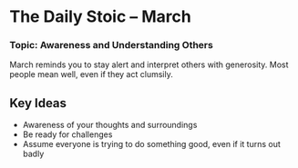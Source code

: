 # The Daily Stoic – March  
### Topic: Awareness and Understanding Others  

March reminds you to stay alert and interpret others with generosity. Most people mean well, even if they act clumsily.

## Key Ideas
- Awareness of your thoughts and surroundings
- Be ready for challenges
- Assume everyone is trying to do something good, even if it turns out badly
